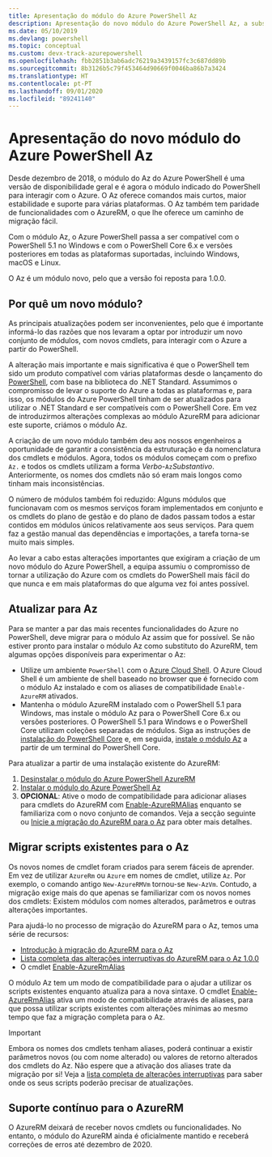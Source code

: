 ```yaml
---
title: Apresentação do módulo do Azure PowerShell Az
description: Apresentação do novo módulo do Azure PowerShell Az, a substituição do módulo AzureRM.
ms.date: 05/10/2019
ms.devlang: powershell
ms.topic: conceptual
ms.custom: devx-track-azurepowershell
ms.openlocfilehash: fbb2851b3ab6adc76219a3439157fc3c687dd89b
ms.sourcegitcommit: 8b3126b5c79f453464d90669f0046ba86b7a3424
ms.translationtype: HT
ms.contentlocale: pt-PT
ms.lasthandoff: 09/01/2020
ms.locfileid: "89241140"
---
```

# <a name="introducing-the-new-azure-powershell-az-module"></a>Apresentação do novo módulo do Azure PowerShell Az

Desde dezembro de 2018, o módulo do Az do Azure PowerShell é uma versão de disponibilidade geral e é agora o módulo indicado do PowerShell para interagir com o Azure. O Az oferece comandos mais curtos, maior estabilidade e suporte para várias plataformas. O Az também tem paridade de funcionalidades com o AzureRM, o que lhe oferece um caminho de migração fácil.

Com o módulo Az, o Azure PowerShell passa a ser compatível com o PowerShell 5.1 no Windows e com o PowerShell Core 6.x e versões posteriores em todas as plataformas suportadas, incluindo Windows, macOS e Linux.

O Az é um módulo novo, pelo que a versão foi reposta para 1.0.0.

## <a name="why-a-new-module"></a>Por quê um novo módulo?

As principais atualizações podem ser inconvenientes, pelo que é importante informá-lo das razões que nos levaram a optar por introduzir um novo conjunto de módulos, com novos cmdlets, para interagir com o Azure a partir do PowerShell.

A alteração mais importante e mais significativa é que o PowerShell tem sido um produto compatível com várias plataformas desde o lançamento do [PowerShell](/powershell/scripting/overview), com base na biblioteca do .NET Standard.
Assumimos o compromisso de levar o suporte do Azure a todas as plataformas e, para isso, os módulos do Azure PowerShell tinham de ser atualizados para utilizar o .NET Standard e ser compatíveis com o PowerShell Core. Em vez de introduzirmos alterações complexas ao módulo AzureRM para adicionar este suporte, criámos o módulo Az.

A criação de um novo módulo também deu aos nossos engenheiros a oportunidade de garantir a consistência da estruturação e da nomenclatura dos cmdlets e módulos. Agora, todos os módulos começam com o prefixo `Az.` e todos os cmdlets utilizam a forma _Verbo_-`Az`_Substantivo_. Anteriormente, os nomes dos cmdlets não só eram mais longos como tinham mais inconsistências.

O número de módulos também foi reduzido: Alguns módulos que funcionavam com os mesmos serviços foram implementados em conjunto e os cmdlets do plano de gestão e do plano de dados passam todos a estar contidos em módulos únicos relativamente aos seus serviços. Para quem faz a gestão manual das dependências e importações, a tarefa torna-se muito mais simples.

Ao levar a cabo estas alterações importantes que exigiram a criação de um novo módulo do Azure PowerShell, a equipa assumiu o compromisso de tornar a utilização do Azure com os cmdlets do PowerShell mais fácil do que nunca e em mais plataformas do que alguma vez foi antes possível.

## <a name="upgrade-to-az"></a>Atualizar para Az

Para se manter a par das mais recentes funcionalidades do Azure no PowerShell, deve migrar para o módulo Az assim que for possível. Se não estiver pronto para instalar o módulo Az como substituto do AzureRM, tem algumas opções disponíveis para experimentar o Az:

* Utilize um ambiente `PowerShell` com o [Azure Cloud Shell](/azure/cloud-shell/overview). O Azure Cloud Shell é um ambiente de shell baseado no browser que é fornecido com o módulo Az instalado e com os aliases de compatibilidade `Enable-AzureRM` ativados.
* Mantenha o módulo AzureRM instalado com o PowerShell 5.1 para Windows, mas instale o módulo Az para o PowerShell Core 6.x ou versões posteriores. O PowerShell 5.1 para Windows e o PowerShell Core utilizam coleções separadas de módulos. Siga as instruções de [instalação do PowerShell Core](/powershell/scripting/install/installing-powershell-core-on-windows) e, em seguida, [instale o módulo Az](install-az-ps.md) a partir de um terminal do PowerShell Core.

Para atualizar a partir de uma instalação existente do AzureRM:

1. [Desinstalar o módulo do Azure PowerShell AzureRM](/powershell/azure/uninstall-az-ps#uninstall-the-azurerm-module)
2. [Instalar o módulo do Azure PowerShell Az](install-az-ps.md)
3. **OPCIONAL**: Ative o modo de compatibilidade para adicionar aliases para cmdlets do AzureRM com [Enable-AzureRMAlias](/powershell/module/az.accounts/enable-azurermalias) enquanto se familiariza com o novo conjunto de comandos. Veja a secção seguinte ou [Inicie a migração do AzureRM para o Az](migrate-from-azurerm-to-az.md) para obter mais detalhes.

## <a name="migrate-existing-scripts-to-az"></a>Migrar scripts existentes para o Az

Os novos nomes de cmdlet foram criados para serem fáceis de aprender. Em vez de utilizar `AzureRm` ou `Azure` em nomes de cmdlet, utilize `Az`. Por exemplo, o comando antigo `New-AzureRMVm` tornou-se `New-AzVm`.
Contudo, a migração exige mais do que apenas se familiarizar com os novos nomes dos cmdlets: Existem módulos com nomes alterados, parâmetros e outras alterações importantes.

Para ajudá-lo no processo de migração do AzureRM para o Az, temos uma série de recursos:

* [Introdução à migração do AzureRM para o Az](migrate-from-azurerm-to-az.md)
* [Lista completa das alterações interruptivas do AzureRM para o Az 1.0.0](migrate-az-1.0.0.md)
* O cmdlet [Enable-AzureRmAlias](/powershell/module/az.accounts/enable-azurermalias)

O módulo Az tem um modo de compatibilidade para o ajudar a utilizar os scripts existentes enquanto atualiza para a nova sintaxe. O cmdlet [Enable-AzureRmAlias](/powershell/module/az.accounts/enable-azurermalias) ativa um modo de compatibilidade através de aliases, para que possa utilizar scripts existentes com alterações mínimas ao mesmo tempo que faz a migração completa para o Az.

> [!IMPORTANT]
> Embora os nomes dos cmdlets tenham aliases, poderá continuar a existir parâmetros novos (ou com nome alterado) ou valores de retorno alterados dos cmdlets do Az. Não espere que a ativação dos aliases trate da migração por si! Veja a [lista completa de alterações interruptivas](migrate-az-1.0.0.md) para saber onde os seus scripts poderão precisar de atualizações.

## <a name="continued-support-for-azurerm"></a>Suporte contínuo para o AzureRM

O AzureRM deixará de receber novos cmdlets ou funcionalidades. No entanto, o módulo do AzureRM ainda é oficialmente mantido e receberá correções de erros até dezembro de 2020.
